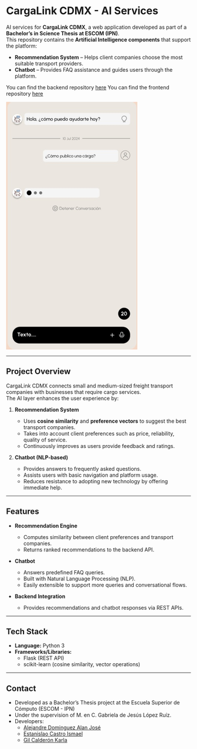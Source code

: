 # CargaLink CDMX - AI Services

AI services for **CargaLink CDMX**, a web application developed as part of a **Bachelor’s in Science Thesis at ESCOM (IPN)**.  
This repository contains the **Artificial Intelligence components** that support the platform:  

- **Recommendation System** – Helps client companies choose the most suitable transport providers.  
- **Chatbot** – Provides FAQ assistance and guides users through the platform.  

You can find the backend repository [here](https://github.com/Shutman-ZTAY/CargaLink-BackEnd/)
You can find the frontend repository [here](https://github.com/H4d3rach/CargaLink-Frontend/)

![Chatbot view](chatbot.jpg)

---

## Project Overview

CargaLink CDMX connects small and medium-sized freight transport companies with businesses that require cargo services.  
The AI layer enhances the user experience by:  

1. **Recommendation System**  
   - Uses **cosine similarity** and **preference vectors** to suggest the best transport companies.  
   - Takes into account client preferences such as price, reliability, quality of service.  
   - Continuously improves as users provide feedback and ratings.  

2. **Chatbot (NLP-based)**  
   - Provides answers to frequently asked questions.  
   - Assists users with basic navigation and platform usage.  
   - Reduces resistance to adopting new technology by offering immediate help.  

---

## Features

- **Recommendation Engine**  
  - Computes similarity between client preferences and transport companies.  
  - Returns ranked recommendations to the backend API.  

- **Chatbot**  
  - Answers predefined FAQ queries.  
  - Built with Natural Language Processing (NLP).  
  - Easily extensible to support more queries and conversational flows.  

- **Backend Integration**  
  - Provides recommendations and chatbot responses via REST APIs.  

---

## Tech Stack

- **Language:** Python 3  
- **Frameworks/Libraries:**  
  - Flask (REST API)  
  - scikit-learn (cosine similarity, vector operations)  

---

## Contact
- Developed as a Bachelor’s Thesis project at the Escuela Superior de Cómputo (ESCOM - IPN)
- Under the supervision of M. en C. Gabriela de Jesús López Ruíz.
- Developers:
  - [Alejandre Dominguez Alan José](https://github.com/H4d3rach)
  - [Estanislao Castro Ismael](https://github.com/Shutman-ZTAY)
  - [Gil Calderón Karla](https://github.com/karla-gilcal)
